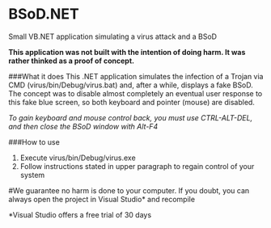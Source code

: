 # BSoD.NET
Small VB.NET application simulating a virus attack and a BSoD

**This application was not built with the intention of doing harm. It was rather thinked as a proof of concept.**

###What it does
This .NET application simulates the infection of a Trojan via CMD (virus/bin/Debug/virus.bat) and, after a while, displays a fake BSoD.
The concept was to disable almost completely an eventual user response to this fake blue screen, so both keyboard and pointer (mouse) are disabled.

*To gain keyboard and mouse control back, you must use CTRL-ALT-DEL, and then close the BSoD window with Alt-F4*

###How to use

1) Execute virus/bin/Debug/virus.exe
2) Follow instructions stated in upper paragraph to regain control of your system

#We guarantee no harm is done to your computer. If you doubt, you can always open the project in Visual Studio* and recompile

*Visual Studio offers a free trial of 30 days